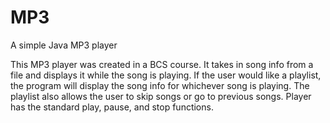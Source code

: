 # MP3
A simple Java MP3 player

This MP3 player was created in a BCS course. It takes in song info
from a file and displays it while the song is playing. If the user
would like a playlist, the program will display the song info
for whichever song is playing. The playlist also allows the user to
skip songs or go to previous songs. Player has the standard play, pause,
and stop functions.
